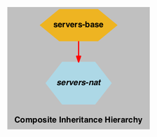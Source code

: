 ![composite inheritance hierarchy](https://raw.githubusercontent.com/CloudCoreo/servers-nat/master/images/hierarchy.png "composite inheritance hierarchy")
